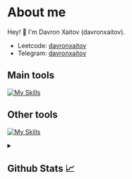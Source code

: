 # About me
<p>Hey! 👋 I'm Davron Xaitov (davronxaitov).</p>

- Leetcode:                           [davronxaitov](https://leetcode.com/u/davronxayitov/)
- Telegram:                           [davronxaitov](https://t.me/DavrichPrime)
## Main tools
[![My Skills](https://skillicons.dev/icons?i=cpp,python,html,css)](https://skillicons.dev)

## Other tools
[![My Skills](https://skillicons.dev/icons?i=git,github,vscode,pycharm,postman,replit)](https://skillicons.dev)

<details>
  <summary><b><h2>Github Stats 📈 <h2></b></summary>
  <a href="https://github.com/Davronbek10">
    <p align="left">
      <img src="https://github-profile-summary-cards.vercel.app/api/cards/profile-details?username=Davronbek10&theme=github_dark">
      <img align="left" src="https://github-profile-summary-cards.vercel.app/api/cards/stats?username=Davronbek10&theme=github_dark">
      <img align="left" src="https://github-profile-summary-cards.vercel.app/api/cards/productive-time?username=Davronbek10&theme=github_dark&utcOffset=5"><br>
    </p>
  </a> 
</details>
